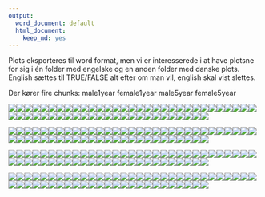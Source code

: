 ```yaml
---
output:
  word_document: default
  html_document:
    keep_md: yes
---
```




Plots eksporteres til word format, men vi er interesserede i at have plotsne for sig i én folder med engelske og en anden folder med danske plots. English sættes til TRUE/FALSE alt efter
om man vil, english skal vist slettes.













Der kører fire chunks:
male1year
female1year
male5year
female5year


![](output\swedish_files/figure-docx/male1year-1.png)<!-- -->![](output\swedish_files/figure-docx/male1year-2.png)<!-- -->![](output\swedish_files/figure-docx/male1year-3.png)<!-- -->![](output\swedish_files/figure-docx/male1year-4.png)<!-- -->![](output\swedish_files/figure-docx/male1year-5.png)<!-- -->![](output\swedish_files/figure-docx/male1year-6.png)<!-- -->![](output\swedish_files/figure-docx/male1year-7.png)<!-- -->![](output\swedish_files/figure-docx/male1year-8.png)<!-- -->![](output\swedish_files/figure-docx/male1year-9.png)<!-- -->![](output\swedish_files/figure-docx/male1year-10.png)<!-- -->![](output\swedish_files/figure-docx/male1year-11.png)<!-- -->![](output\swedish_files/figure-docx/male1year-12.png)<!-- -->![](output\swedish_files/figure-docx/male1year-13.png)<!-- -->![](output\swedish_files/figure-docx/male1year-14.png)<!-- -->![](output\swedish_files/figure-docx/male1year-15.png)<!-- -->![](output\swedish_files/figure-docx/male1year-16.png)<!-- -->![](output\swedish_files/figure-docx/male1year-17.png)<!-- -->![](output\swedish_files/figure-docx/male1year-18.png)<!-- -->![](output\swedish_files/figure-docx/male1year-19.png)<!-- -->![](output\swedish_files/figure-docx/male1year-20.png)<!-- -->![](output\swedish_files/figure-docx/male1year-21.png)<!-- -->![](output\swedish_files/figure-docx/male1year-22.png)<!-- -->![](output\swedish_files/figure-docx/male1year-23.png)<!-- -->![](output\swedish_files/figure-docx/male1year-24.png)<!-- -->![](output\swedish_files/figure-docx/male1year-25.png)<!-- -->![](output\swedish_files/figure-docx/male1year-26.png)<!-- -->![](output\swedish_files/figure-docx/male1year-27.png)<!-- -->![](output\swedish_files/figure-docx/male1year-28.png)<!-- -->![](output\swedish_files/figure-docx/male1year-29.png)<!-- -->![](output\swedish_files/figure-docx/male1year-30.png)<!-- -->![](output\swedish_files/figure-docx/male1year-31.png)<!-- -->![](output\swedish_files/figure-docx/male1year-32.png)<!-- -->![](output\swedish_files/figure-docx/male1year-33.png)<!-- -->![](output\swedish_files/figure-docx/male1year-34.png)<!-- -->![](output\swedish_files/figure-docx/male1year-35.png)<!-- -->![](output\swedish_files/figure-docx/male1year-36.png)<!-- -->![](output\swedish_files/figure-docx/male1year-37.png)<!-- -->![](output\swedish_files/figure-docx/male1year-38.png)<!-- -->![](output\swedish_files/figure-docx/male1year-39.png)<!-- -->![](output\swedish_files/figure-docx/male1year-40.png)<!-- -->![](output\swedish_files/figure-docx/male1year-41.png)<!-- -->![](output\swedish_files/figure-docx/male1year-42.png)<!-- -->![](output\swedish_files/figure-docx/male1year-43.png)<!-- -->![](output\swedish_files/figure-docx/male1year-44.png)<!-- -->![](output\swedish_files/figure-docx/male1year-45.png)<!-- -->![](output\swedish_files/figure-docx/male1year-46.png)<!-- -->![](output\swedish_files/figure-docx/male1year-47.png)<!-- -->![](output\swedish_files/figure-docx/male1year-48.png)<!-- -->![](output\swedish_files/figure-docx/male1year-49.png)<!-- -->![](output\swedish_files/figure-docx/male1year-50.png)<!-- -->![](output\swedish_files/figure-docx/male1year-51.png)<!-- -->![](output\swedish_files/figure-docx/male1year-52.png)<!-- -->![](output\swedish_files/figure-docx/male1year-53.png)<!-- -->![](output\swedish_files/figure-docx/male1year-54.png)<!-- -->![](output\swedish_files/figure-docx/male1year-55.png)<!-- -->![](output\swedish_files/figure-docx/male1year-56.png)<!-- -->





![](output\swedish_files/figure-docx/female1year-1.png)<!-- -->![](output\swedish_files/figure-docx/female1year-2.png)<!-- -->![](output\swedish_files/figure-docx/female1year-3.png)<!-- -->![](output\swedish_files/figure-docx/female1year-4.png)<!-- -->![](output\swedish_files/figure-docx/female1year-5.png)<!-- -->![](output\swedish_files/figure-docx/female1year-6.png)<!-- -->![](output\swedish_files/figure-docx/female1year-7.png)<!-- -->![](output\swedish_files/figure-docx/female1year-8.png)<!-- -->![](output\swedish_files/figure-docx/female1year-9.png)<!-- -->![](output\swedish_files/figure-docx/female1year-10.png)<!-- -->![](output\swedish_files/figure-docx/female1year-11.png)<!-- -->![](output\swedish_files/figure-docx/female1year-12.png)<!-- -->![](output\swedish_files/figure-docx/female1year-13.png)<!-- -->![](output\swedish_files/figure-docx/female1year-14.png)<!-- -->![](output\swedish_files/figure-docx/female1year-15.png)<!-- -->![](output\swedish_files/figure-docx/female1year-16.png)<!-- -->![](output\swedish_files/figure-docx/female1year-17.png)<!-- -->![](output\swedish_files/figure-docx/female1year-18.png)<!-- -->![](output\swedish_files/figure-docx/female1year-19.png)<!-- -->![](output\swedish_files/figure-docx/female1year-20.png)<!-- -->![](output\swedish_files/figure-docx/female1year-21.png)<!-- -->![](output\swedish_files/figure-docx/female1year-22.png)<!-- -->![](output\swedish_files/figure-docx/female1year-23.png)<!-- -->![](output\swedish_files/figure-docx/female1year-24.png)<!-- -->![](output\swedish_files/figure-docx/female1year-25.png)<!-- -->![](output\swedish_files/figure-docx/female1year-26.png)<!-- -->![](output\swedish_files/figure-docx/female1year-27.png)<!-- -->![](output\swedish_files/figure-docx/female1year-28.png)<!-- -->![](output\swedish_files/figure-docx/female1year-29.png)<!-- -->![](output\swedish_files/figure-docx/female1year-30.png)<!-- -->![](output\swedish_files/figure-docx/female1year-31.png)<!-- -->![](output\swedish_files/figure-docx/female1year-32.png)<!-- -->![](output\swedish_files/figure-docx/female1year-33.png)<!-- -->![](output\swedish_files/figure-docx/female1year-34.png)<!-- -->![](output\swedish_files/figure-docx/female1year-35.png)<!-- -->![](output\swedish_files/figure-docx/female1year-36.png)<!-- -->![](output\swedish_files/figure-docx/female1year-37.png)<!-- -->![](output\swedish_files/figure-docx/female1year-38.png)<!-- -->![](output\swedish_files/figure-docx/female1year-39.png)<!-- -->![](output\swedish_files/figure-docx/female1year-40.png)<!-- -->![](output\swedish_files/figure-docx/female1year-41.png)<!-- -->![](output\swedish_files/figure-docx/female1year-42.png)<!-- -->![](output\swedish_files/figure-docx/female1year-43.png)<!-- -->![](output\swedish_files/figure-docx/female1year-44.png)<!-- -->![](output\swedish_files/figure-docx/female1year-45.png)<!-- -->![](output\swedish_files/figure-docx/female1year-46.png)<!-- -->![](output\swedish_files/figure-docx/female1year-47.png)<!-- -->![](output\swedish_files/figure-docx/female1year-48.png)<!-- -->![](output\swedish_files/figure-docx/female1year-49.png)<!-- -->![](output\swedish_files/figure-docx/female1year-50.png)<!-- -->![](output\swedish_files/figure-docx/female1year-51.png)<!-- -->![](output\swedish_files/figure-docx/female1year-52.png)<!-- -->![](output\swedish_files/figure-docx/female1year-53.png)<!-- -->![](output\swedish_files/figure-docx/female1year-54.png)<!-- -->![](output\swedish_files/figure-docx/female1year-55.png)<!-- -->![](output\swedish_files/figure-docx/female1year-56.png)<!-- -->






![](output\swedish_files/figure-docx/male5year-1.png)<!-- -->![](output\swedish_files/figure-docx/male5year-2.png)<!-- -->![](output\swedish_files/figure-docx/male5year-3.png)<!-- -->![](output\swedish_files/figure-docx/male5year-4.png)<!-- -->![](output\swedish_files/figure-docx/male5year-5.png)<!-- -->![](output\swedish_files/figure-docx/male5year-6.png)<!-- -->![](output\swedish_files/figure-docx/male5year-7.png)<!-- -->![](output\swedish_files/figure-docx/male5year-8.png)<!-- -->![](output\swedish_files/figure-docx/male5year-9.png)<!-- -->![](output\swedish_files/figure-docx/male5year-10.png)<!-- -->![](output\swedish_files/figure-docx/male5year-11.png)<!-- -->![](output\swedish_files/figure-docx/male5year-12.png)<!-- -->![](output\swedish_files/figure-docx/male5year-13.png)<!-- -->![](output\swedish_files/figure-docx/male5year-14.png)<!-- -->![](output\swedish_files/figure-docx/male5year-15.png)<!-- -->![](output\swedish_files/figure-docx/male5year-16.png)<!-- -->![](output\swedish_files/figure-docx/male5year-17.png)<!-- -->![](output\swedish_files/figure-docx/male5year-18.png)<!-- -->![](output\swedish_files/figure-docx/male5year-19.png)<!-- -->![](output\swedish_files/figure-docx/male5year-20.png)<!-- -->![](output\swedish_files/figure-docx/male5year-21.png)<!-- -->![](output\swedish_files/figure-docx/male5year-22.png)<!-- -->![](output\swedish_files/figure-docx/male5year-23.png)<!-- -->![](output\swedish_files/figure-docx/male5year-24.png)<!-- -->![](output\swedish_files/figure-docx/male5year-25.png)<!-- -->![](output\swedish_files/figure-docx/male5year-26.png)<!-- -->![](output\swedish_files/figure-docx/male5year-27.png)<!-- -->![](output\swedish_files/figure-docx/male5year-28.png)<!-- -->![](output\swedish_files/figure-docx/male5year-29.png)<!-- -->![](output\swedish_files/figure-docx/male5year-30.png)<!-- -->![](output\swedish_files/figure-docx/male5year-31.png)<!-- -->![](output\swedish_files/figure-docx/male5year-32.png)<!-- -->![](output\swedish_files/figure-docx/male5year-33.png)<!-- -->![](output\swedish_files/figure-docx/male5year-34.png)<!-- -->![](output\swedish_files/figure-docx/male5year-35.png)<!-- -->![](output\swedish_files/figure-docx/male5year-36.png)<!-- -->![](output\swedish_files/figure-docx/male5year-37.png)<!-- -->![](output\swedish_files/figure-docx/male5year-38.png)<!-- -->![](output\swedish_files/figure-docx/male5year-39.png)<!-- -->![](output\swedish_files/figure-docx/male5year-40.png)<!-- -->![](output\swedish_files/figure-docx/male5year-41.png)<!-- -->![](output\swedish_files/figure-docx/male5year-42.png)<!-- -->![](output\swedish_files/figure-docx/male5year-43.png)<!-- -->![](output\swedish_files/figure-docx/male5year-44.png)<!-- -->![](output\swedish_files/figure-docx/male5year-45.png)<!-- -->![](output\swedish_files/figure-docx/male5year-46.png)<!-- -->![](output\swedish_files/figure-docx/male5year-47.png)<!-- -->![](output\swedish_files/figure-docx/male5year-48.png)<!-- -->![](output\swedish_files/figure-docx/male5year-49.png)<!-- -->![](output\swedish_files/figure-docx/male5year-50.png)<!-- -->![](output\swedish_files/figure-docx/male5year-51.png)<!-- -->![](output\swedish_files/figure-docx/male5year-52.png)<!-- -->![](output\swedish_files/figure-docx/male5year-53.png)<!-- -->![](output\swedish_files/figure-docx/male5year-54.png)<!-- -->![](output\swedish_files/figure-docx/male5year-55.png)<!-- -->![](output\swedish_files/figure-docx/male5year-56.png)<!-- -->







![](output\swedish_files/figure-docx/female5year-1.png)<!-- -->![](output\swedish_files/figure-docx/female5year-2.png)<!-- -->![](output\swedish_files/figure-docx/female5year-3.png)<!-- -->![](output\swedish_files/figure-docx/female5year-4.png)<!-- -->![](output\swedish_files/figure-docx/female5year-5.png)<!-- -->![](output\swedish_files/figure-docx/female5year-6.png)<!-- -->![](output\swedish_files/figure-docx/female5year-7.png)<!-- -->![](output\swedish_files/figure-docx/female5year-8.png)<!-- -->![](output\swedish_files/figure-docx/female5year-9.png)<!-- -->![](output\swedish_files/figure-docx/female5year-10.png)<!-- -->![](output\swedish_files/figure-docx/female5year-11.png)<!-- -->![](output\swedish_files/figure-docx/female5year-12.png)<!-- -->![](output\swedish_files/figure-docx/female5year-13.png)<!-- -->![](output\swedish_files/figure-docx/female5year-14.png)<!-- -->![](output\swedish_files/figure-docx/female5year-15.png)<!-- -->![](output\swedish_files/figure-docx/female5year-16.png)<!-- -->![](output\swedish_files/figure-docx/female5year-17.png)<!-- -->![](output\swedish_files/figure-docx/female5year-18.png)<!-- -->![](output\swedish_files/figure-docx/female5year-19.png)<!-- -->![](output\swedish_files/figure-docx/female5year-20.png)<!-- -->![](output\swedish_files/figure-docx/female5year-21.png)<!-- -->![](output\swedish_files/figure-docx/female5year-22.png)<!-- -->![](output\swedish_files/figure-docx/female5year-23.png)<!-- -->![](output\swedish_files/figure-docx/female5year-24.png)<!-- -->![](output\swedish_files/figure-docx/female5year-25.png)<!-- -->![](output\swedish_files/figure-docx/female5year-26.png)<!-- -->![](output\swedish_files/figure-docx/female5year-27.png)<!-- -->![](output\swedish_files/figure-docx/female5year-28.png)<!-- -->![](output\swedish_files/figure-docx/female5year-29.png)<!-- -->![](output\swedish_files/figure-docx/female5year-30.png)<!-- -->![](output\swedish_files/figure-docx/female5year-31.png)<!-- -->![](output\swedish_files/figure-docx/female5year-32.png)<!-- -->![](output\swedish_files/figure-docx/female5year-33.png)<!-- -->![](output\swedish_files/figure-docx/female5year-34.png)<!-- -->![](output\swedish_files/figure-docx/female5year-35.png)<!-- -->![](output\swedish_files/figure-docx/female5year-36.png)<!-- -->![](output\swedish_files/figure-docx/female5year-37.png)<!-- -->![](output\swedish_files/figure-docx/female5year-38.png)<!-- -->![](output\swedish_files/figure-docx/female5year-39.png)<!-- -->![](output\swedish_files/figure-docx/female5year-40.png)<!-- -->![](output\swedish_files/figure-docx/female5year-41.png)<!-- -->![](output\swedish_files/figure-docx/female5year-42.png)<!-- -->![](output\swedish_files/figure-docx/female5year-43.png)<!-- -->![](output\swedish_files/figure-docx/female5year-44.png)<!-- -->![](output\swedish_files/figure-docx/female5year-45.png)<!-- -->![](output\swedish_files/figure-docx/female5year-46.png)<!-- -->![](output\swedish_files/figure-docx/female5year-47.png)<!-- -->![](output\swedish_files/figure-docx/female5year-48.png)<!-- -->![](output\swedish_files/figure-docx/female5year-49.png)<!-- -->![](output\swedish_files/figure-docx/female5year-50.png)<!-- -->![](output\swedish_files/figure-docx/female5year-51.png)<!-- -->![](output\swedish_files/figure-docx/female5year-52.png)<!-- -->![](output\swedish_files/figure-docx/female5year-53.png)<!-- -->![](output\swedish_files/figure-docx/female5year-54.png)<!-- -->![](output\swedish_files/figure-docx/female5year-55.png)<!-- -->![](output\swedish_files/figure-docx/female5year-56.png)<!-- -->










